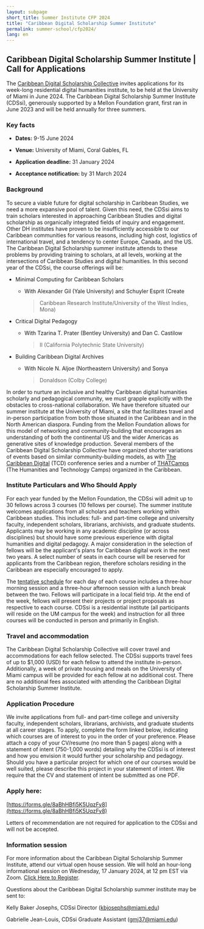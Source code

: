 ```yaml
---
layout: subpage
short_title: Summer Institute CFP 2024
title: "Caribbean Digital Scholarship Summer Institute"
permalink: summer-school/cfp2024/
lang: en
---
```


## Caribbean Digital Scholarship Summer Institute | Call for Applications

The [Caribbean Digital Scholarship Collective](https://cdscollective.org/) invites
applications for its week-long residential digital humanities institute,
to be held at the University of Miami in June 2024. The Caribbean
Digital Scholarship Summer Institute (CDSsi), generously supported by a
Mellon Foundation grant, first ran in June 2023 and will be held
annually for three summers.

### **Key facts**

- **Dates:** 9-15 June 2024

- **Venue:** University of Miami, Coral Gables, FL

- **Application deadline:** 31 January 2024

- **Acceptance notification:** by 31 March 2024

### **Background**

To secure a viable future for digital scholarship in Caribbean Studies,
we need a more expansive pool of talent. Given this need, the CDSsi aims
to train scholars interested in approaching Caribbean Studies and
digital scholarship as organically integrated fields of inquiry and
engagement. Other DH institutes have proven to be insufficiently
accessible to our Caribbean communities for various reasons, including
high cost, logistics of international travel, and a tendency to center
Europe, Canada, and the US. The Caribbean Digital Scholarship summer
institute attends to these problems by providing training to scholars,
at all levels, working at the intersections of Caribbean Studies and
digital humanities. In this second year of the CDSsi, the course
offerings will be:

- Minimal Computing for Caribbean Scholars

  - With Alexander Gil (Yale University) and Schuyler Esprit (Create
    > Caribbean Research Institute/University of the West Indies,
    > Mona)

- Critical Digital Pedagogy

  - With Tzarina T. Prater (Bentley University) and Dan C. Castilow
    > II (California Polytechnic State University)

- Building Caribbean Digital Archives

  - With Nicole N. Aljoe (Northeastern University) and Sonya
    > Donaldson (Colby College)

In order to nurture an inclusive and healthy Caribbean digital
humanities scholarly and pedagogical community, we must grapple
explicitly with the obstacles to cross-national collaboration. We have
therefore situated our summer institute at the University of Miami, a
site that facilitates travel and in-person participation from both those
situated in the Caribbean and in the North American diaspora. Funding
from the Mellon Foundation allows for this model of networking and
community-building that encourages an understanding of both the
continental US and the wider Americas as generative sites of knowledge
production. Several members of the Caribbean Digital Scholarship
Collective have organized shorter variations of events based on similar
community-building models, as with [The Caribbean
Digital](http://caribbeandigitalnyc.net/) (TCD) conference
series and a number of [THATCamps](https://thatcamp.org/)
(The Humanities and Technology Camps) organized in the Caribbean.

### **Institute Particulars and Who Should Apply**

For each year funded by the Mellon Foundation, the CDSsi will admit up
to 30 fellows across 3 courses (10 fellows per course). The summer
institute welcomes applications from all scholars and teachers working
within Caribbean studies. This includes: full- and part-time college and
university faculty, independent scholars, librarians, archivists, and
graduate students. Applicants may be working in any academic discipline
(or across disciplines) but should have some previous experience with
digital humanities and digital pedagogy. A major consideration in the
selection of fellows will be the applicant's plans for Caribbean
digital work in the next two years. A select number of seats in each
course will be reserved for applicants from the Caribbean region,
therefore scholars residing in the Caribbean are especially encouraged
to apply.

The [tentative schedule](https://docs.google.com/spreadsheets/d/1D0HKMh6BkElAwR728I6tc43_F24fWdXORM8mYgVM_8s/edit?usp=sharing)
for each day of each course includes a three-hour morning session and a
three-hour afternoon session with a lunch break between the two. Fellows
will participate in a local field trip. At the end of the week, fellows
will present their projects or project proposals as respective to each
course. CDSsi is a residential institute (all participants will reside
on the UM campus for the week) and instruction for all
three courses will be conducted in person and primarily in English.

### **Travel and accommodation**

The Caribbean Digital Scholarship Collective will cover travel and
accommodations for each fellow selected. The CDSsi supports travel fees
of up to \$1,000 (USD) for each fellow to attend the institute
in-person. Additionally, a week of private housing and meals on the
University of Miami campus will be provided for each fellow at no
additional cost. There are no additional fees associated with attending
the Caribbean Digital Scholarship Summer Institute.

### **Application Procedure**

We invite applications from full- and part-time college and university
faculty, independent scholars, librarians, archivists, and graduate
students at all career stages. To apply, complete the form linked below,
indicating which courses are of interest to you in the order of your
preference. Please attach a copy of your CV/resume (no more than 5
pages) along with a statement of intent (750-1,000 words) detailing why
the CDSsi is of interest and how you envision it would further your
scholarship and pedagogy. Should you have a particular project for which
one of our courses would be well suited, please describe this project in
your statement of intent. We require that the CV and statement of intent
be submitted as one PDF.

### Apply here:

[https://forms.gle/8aBhHBfi5K5UqzFy8](https://forms.gle/8aBhHBfi5K5UqzFy8)

Letters of recommendation are not required for application to the CDSsi
and will not be accepted.

### **Information session**

For more information about the Caribbean Digital Scholarship Summer
Institute, attend our virtual open house session. We will hold an
hour-long informational session on Wednesday, 17 January 2024, at 12 pm
EST via Zoom. [Click Here to Register](https://miami.zoom.us/meeting/register/tJIqf-itrzkvEtyD-_nkyYzXHf_pTYSrhXUt).

Questions about the Caribbean Digital Scholarship summer institute may
be sent to:

Kelly Baker Josephs, CDSsi Director (kbjosephs@miami.edu)

Gabrielle Jean-Louis, CDSsi Graduate Assistant (gmj37@miami.edu)
